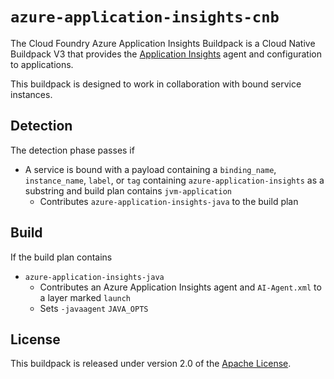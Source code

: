 # `azure-application-insights-cnb`
The Cloud Foundry Azure Application Insights Buildpack is a Cloud Native Buildpack V3 that provides the [Application Insights][a] agent and configuration to applications.

This buildpack is designed to work in collaboration with bound service instances.

[a]: https://docs.microsoft.com/en-us/azure/azure-monitor/app/app-insights-overview

## Detection
The detection phase passes if

* A service is bound with a payload containing a `binding_name`, `instance_name`, `label`, or `tag` containing `azure-application-insights` as a substring and build plan contains `jvm-application`
  * Contributes `azure-application-insights-java` to the build plan

## Build
If the build plan contains

* `azure-application-insights-java`
  * Contributes an Azure Application Insights agent and `AI-Agent.xml` to a layer marked `launch`
  * Sets `-javaagent` `JAVA_OPTS`

## License
This buildpack is released under version 2.0 of the [Apache License][a].

[a]: https://www.apache.org/licenses/LICENSE-2.0

